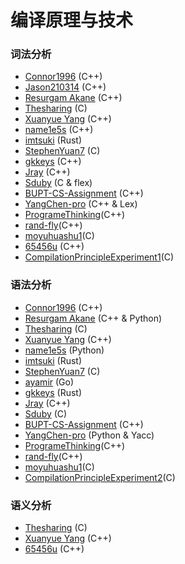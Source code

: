 # 编译原理与技术

### 词法分析

* [Connor1996](https://github.com/Connor1996/BUPT-Projects/tree/master/LexParse) (C++)
* [Jason210314](https://github.com/Jason210314/LexerAndParser) (C++)
* [Resurgam Akane](https://github.com/Resurgam-Akane/Compilers-Principles/tree/master/Lexical%20Analysis) (C++)
* [Thesharing](https://github.com/Thesharing/school-projects/tree/master/Homework/Compile%20Principle/%E8%AF%8D%E6%B3%95%E5%88%86%E6%9E%90) (C)
* [Xuanyue Yang](https://github.com/YangXuanyue/Compiler) (C++)
* [name1e5s](https://github.com/name1e5s/cLex) (C++)
* [imtsuki](https://github.com/imtsuki/clex) (Rust)
* [StephenYuan7](https://github.com/StephenYuan7/compiler_by_stphenyuan) (C)
* [gkkeys](https://github.com/gkkeys/alex) (C++)
* [Jray](https://github.com/Jraaay/LexParser) (C++)
* [Sduby](https://github.com/Sduby22/compiling_hw/tree/main/lab1-clexer) (C & flex)
* [BUPT-CS-Assignment](https://github.com/BUPT-CS-Assignment/Lexer) (C++)
* [YangChen-pro](https://github.com/YangChen-pro/bupt-assignments/tree/main/3rd%20year%20of%20BUPT/First%20semester/Compilation/lexical%20analysis) (C++ & Lex)
* [ProgrameThinking](https://github.com/ProgrameThinking/Compiler_bupt)(C++)
* [rand-fly](https://github.com/rand-fly/bupt_work_collection/tree/main/compiler)(C++)
* [moyuhuashu1](https://github.com/moyuhuashu1/bupt-cs-project/tree/main/%E7%BC%96%E8%AF%91%E5%8E%9F%E7%90%86%E5%AE%9E%E9%AA%8C/%E8%AF%8D%E6%B3%95%E5%88%86%E6%9E%90)(C)
* [65456u](https://github.com/65456u/scholar-archive/tree/main/projects/SimplePythonLexer) (C++)
* [CompilationPrincipleExperiment1](https://github.com/Tingwuren/CompilationPrincipleExperiment1)(C)


### 语法分析

* [Connor1996](https://github.com/Connor1996/BUPT-Projects/tree/master/SyntaxParser) (C++)
* [Resurgam Akane](https://github.com/Resurgam-Akane/Compilers-Principles/tree/master/Grammer%20Analysis) (C++ & Python)
* [Thesharing](https://github.com/Thesharing/school-projects/tree/master/Homework/Compile%20Principle/%E8%AF%AD%E6%B3%95%E5%88%86%E6%9E%90) (C)
* [Xuanyue Yang](https://github.com/YangXuanyue/Compiler) (C++)
* [name1e5s](https://github.com/name1e5s/playground/tree/master/FuckingCalculator) (Python)
* [imtsuki](https://github.com/imtsuki/lr1-parser) (Rust)
* [StephenYuan7](https://github.com/StephenYuan7/parsing_by_StephenYuan) (C)
* [ayamir](https://github.com/ayamir/lr) (Go)
* [gkkeys](https://github.com/gkkeys/lr1-parser) (Rust)
* [Jray](https://github.com/Jraaay/SyntaxAnalyzer) (C++)
* [Sduby](https://github.com/Sduby22/compiling_hw/tree/main/lab2-yacc) (C)
* [BUPT-CS-Assignment](https://github.com/BUPT-CS-Assignment/SyntaxAnalyzer) (C++)
* [YangChen-pro](https://github.com/YangChen-pro/bupt-assignments/tree/main/3rd%20year%20of%20BUPT/First%20semester/Compilation/grammar%20analysis) (Python & Yacc)
* [ProgrameThinking](https://github.com/ProgrameThinking/Compiler_bupt)(C++)
* [rand-fly](https://github.com/rand-fly/bupt_work_collection/tree/main/compiler)(C++)
* [moyuhuashu1](https://github.com/moyuhuashu1/bupt-cs-project/tree/main/%E7%BC%96%E8%AF%91%E5%8E%9F%E7%90%86%E5%AE%9E%E9%AA%8C/%E8%AF%AD%E6%B3%95%E5%88%86%E6%9E%90)(C)
* [CompilationPrincipleExperiment2](https://github.com/Tingwuren/CompilationPrincipleExperiment2)(C)


### 语义分析

* [Thesharing](https://github.com/Thesharing/school-projects/tree/master/Homework/Compile%20Principle/%E8%AF%AD%E4%B9%89%E5%88%86%E6%9E%90) (C)
* [Xuanyue Yang](https://github.com/YangXuanyue/Compiler) (C++)
* [65456u](https://github.com/65456u/scholar-archive/tree/main/projects/SemanticAnalysis) (C++)
